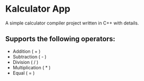 # Kalculator App

A simple calculator compiler project written in C++ with details.

## Supports the following operators:

- Addition ( + )
- Subtraction ( - )
- Division ( / )
- Multiplication ( * )
- Equal ( = )
